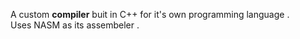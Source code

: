 A custom <B>compiler</B> buit in C++ for it's own programming language .<br>
Uses NASM as its assembeler .<br>
